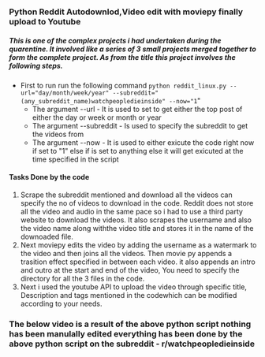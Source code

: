 ### Python Reddit Autodownlod,Video edit with moviepy finally upload to Youtube
##### This is one of the complex projects i had undertaken during the quarentine. It involved like a series of 3 small projects merged together to form the complete project. As from the title this project involves the following steps.

* First to run run the following command `python reddit_linux.py --url="day/month/week/year" --subreddit="(any_subreddit_name)watchpeopledieinside" --now="1`"
  * The argument --url - It is used to set to get either the top post of either the day or week or month or year
  * The argument --subreddit - Is used to specify the subreddit to get the videos from 
  * The argument --now - It is used to either exicute the code right now if set to "1" else if is set to anything else it will get exicuted at the time specified in the script
  
 #### Tasks Done by the code
 
 1. Scrape the subreddit mentioned and download all the videos can specify the no of videos to download in the code. Reddit does not store all the video and audio in the same pace so i had to use a third party website to download the videos. It also scrapes the username and also the video name along withthe video title and stores it in the name of the downoaded file.
 2. Next moviepy edits the video by adding the username as a watermark to the video and then joins all the videos. Then movie py appends a trasition effect specified in between each video. it also appends an intro and outro at the start and end of the video, You need to specify the directory for all the 3 files in the code.
3. Next i used the youtube API to upload the video through specific title, Description and tags mentioned in the codewhich can be modified according to your needs.

### The below video is a result of the above python script nothing has been manulally edited everything has been done by the above python script on the subreddit - r/watchpeopledieinside



